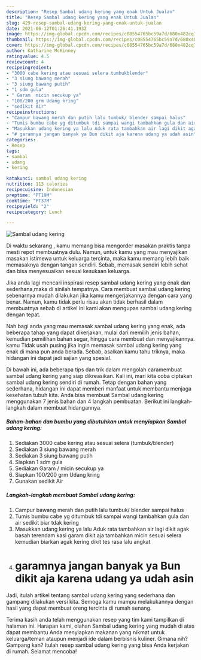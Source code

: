```yaml
---
description: "Resep Sambal udang kering yang enak Untuk Jualan"
title: "Resep Sambal udang kering yang enak Untuk Jualan"
slug: 429-resep-sambal-udang-kering-yang-enak-untuk-jualan
date: 2021-06-12T01:26:41.193Z
image: https://img-global.cpcdn.com/recipes/c08554765bc59a7d/680x482cq70/sambal-udang-kering-foto-resep-utama.jpg
thumbnail: https://img-global.cpcdn.com/recipes/c08554765bc59a7d/680x482cq70/sambal-udang-kering-foto-resep-utama.jpg
cover: https://img-global.cpcdn.com/recipes/c08554765bc59a7d/680x482cq70/sambal-udang-kering-foto-resep-utama.jpg
author: Katharine McKinney
ratingvalue: 4.5
reviewcount: 4
recipeingredient:
- "3000 cabe kering atau sesuai selera tumbukblender"
- "3 siung bawang merah"
- "3 siung bawang putih"
- "1 sdm gula"
- " Garam  micin secukup ya"
- "100/200 grm Udang kring"
- "sedikit Air"
recipeinstructions:
- "Campur bawang merah dan putih lalu tumbuk/ blender sampai halus"
- "Tumis bumbu cabe yg ditumbuk tdi sampai wangi tambahkan gula dan air sedikit biar tdak kering"
- "Masukkan udang kering ya lalu Aduk rata tambahkan air lagi dikit agak basah terendam kasi garam dikit aja tambahkan micin sesuai selera kemudian biarkan agak kering dikit tes rasa lalu angkat"
- "# garamnya jangan banyak ya Bun dikit aja karena udang ya udah asin"
categories:
- Resep
tags:
- sambal
- udang
- kering

katakunci: sambal udang kering 
nutrition: 113 calories
recipecuisine: Indonesian
preptime: "PT19M"
cooktime: "PT37M"
recipeyield: "2"
recipecategory: Lunch

---
```



![Sambal udang kering](https://img-global.cpcdn.com/recipes/c08554765bc59a7d/680x482cq70/sambal-udang-kering-foto-resep-utama.jpg)

Di waktu  sekarang , kamu memang bisa mengorder masakan praktis tanpa mesti repot membuatnya dulu. Namun, untuk kamu yang mau menyajikan masakan istimewa untuk keluarga tercinta, maka kamu memang lebih baik memasaknya dengan tangan sendiri. Sebab, memasak sendiri lebih sehat dan bisa menyesuaikan sesuai kesukaan keluarga.

Jika anda lagi mencari inspirasi resep sambal udang kering yang enak dan sederhana,maka di sinilah tempatnya. Cara membuat sambal udang kering  sebenarnya mudah dilakukan jika kamu mengerjakannya dengan cara yang benar. Namun, kamu tidak perlu risau akan tidak berhasil dalam membuatnya 
sebab di artikel ini kami akan mengupas sambal udang kering dengan tepat.  



Nah bagi anda yang mau memasak sambal udang kering yang enak, ada beberapa tahap yang dapat dikerjakan, mulai dari memilih jenis bahan, kemudian pemilihan bahan segar, hingga cara membuat dan menyajikannya. kamu Tidak usah pusing jika ingin memasak sambal udang kering yang enak di mana pun anda berada. Sebab, asalkan kamu  tahu triknya, maka hidangan ini dapat jadi sajian yang spesial.

Di bawah ini, ada beberapa tips dan trik dalam mengolah caramembuat sambal udang kering yang siap dikreasikan. Kali ini, mari kita coba ciptakan sambal udang kering sendiri di rumah. Tetap dengan bahan yang sederhana, hidangan ini dapat memberi manfaat untuk membantu menjaga kesehatan tubuh kita. Anda bisa membuat Sambal udang kering menggunakan 7 jenis bahan dan 4 langkah pembuatan. Berikut ini langkah-langkah dalam membuat hidangannya.

<!--inarticleads1-->

##### Bahan-bahan dan bumbu yang dibutuhkan untuk menyiapkan Sambal udang kering:

1. Sediakan 3000 cabe kering atau sesuai selera (tumbuk/blender)
1. Sediakan 3 siung bawang merah
1. Sediakan 3 siung bawang putih
1. Siapkan 1 sdm gula
1. Sediakan  Garam / micin secukup ya
1. Siapkan 100/200 grm Udang kring
1. Gunakan sedikit Air




<!--inarticleads2-->

##### Langkah-langkah membuat Sambal udang kering:

1. Campur bawang merah dan putih lalu tumbuk/ blender sampai halus
1. Tumis bumbu cabe yg ditumbuk tdi sampai wangi tambahkan gula dan air sedikit biar tdak kering
1. Masukkan udang kering ya lalu Aduk rata tambahkan air lagi dikit agak basah terendam kasi garam dikit aja tambahkan micin sesuai selera kemudian biarkan agak kering dikit tes rasa lalu angkat
1. # garamnya jangan banyak ya Bun dikit aja karena udang ya udah asin




Jadi, itulah artikel tentang  sambal udang kering  yang sederhana dan gampang dilakukan versi kita. Semoga kamu mampu melakukannya dengan hasil yang dapat membuat oreng tercinta di rumah senang. 

Terima kasih anda telah menggunakan resep yang tim kami tampilkan di halaman ini. Harapan kami, olahan  Sambal udang kering yang mudah di atas dapat membantu Anda menyiapkan makanan yang nikmat untuk keluarga/teman ataupun menjadi ide dalam berbisnis kuliner. Gimana nih? Gampang kan? Itulah resep sambal udang kering yang bisa Anda kerjakan di rumah. Selamat mencoba!

